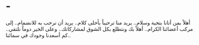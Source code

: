 # -
أهلاً بمن أتانا بتحية وسلام.. يريد منا ترحيباً بأحلى كلام.. يريد أن نرحب به للانضمام.. إلى مركب أعضائنا الكرام.. أهلاً بك  ونتطلع بكل الشوق لمشاركاتك.. وعلى الخير دوماً نلتقي.. كم أسعدنا وجودك في سمائنا..
